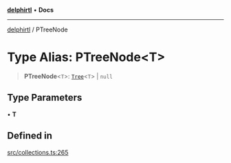 [**delphirtl**](../README.md) • **Docs**

***

[delphirtl](../globals.md) / PTreeNode

# Type Alias: PTreeNode\<T\>

> **PTreeNode**\<`T`\>: [`Tree`](../classes/Tree.md)\<`T`\> \| `null`

## Type Parameters

• **T**

## Defined in

[src/collections.ts:265](https://github.com/chuacw/delphirtl/blob/fec3f5d663dd7c36654525a8693564dece7e3b0d/src/collections.ts#L265)

